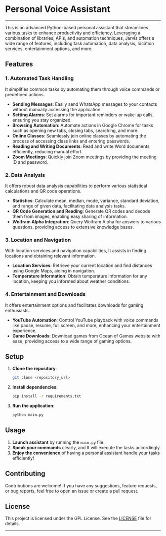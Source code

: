 # Personal Voice Assistant

---
This is an advanced Python-based personal assistant that streamlines various tasks to enhance productivity and efficiency. Leveraging a combination of libraries, APIs, and automation techniques, Jarvis offers a wide range of features, including task automation, data analysis, location services, entertainment options, and more.

## Features

### 1. Automated Task Handling

It simplifies common tasks by automating them through voice commands or predefined actions.

- **Sending Messages**: Easily send WhatsApp messages to your contacts without manually accessing the application.
- **Setting Alarms**: Set alarms for important reminders or wake-up calls, ensuring you stay organized.
- **Browsing Automation**: Automate actions in Google Chrome for tasks such as opening new tabs, closing tabs, searching, and more.
- **Online Classes**: Seamlessly join online classes by automating the process of accessing class links and entering passwords.
- **Reading and Writing Documents**: Read and write Word documents efficiently, reducing manual effort.
- **Zoom Meetings**: Quickly join Zoom meetings by providing the meeting ID and password.

### 2. Data Analysis

It offers robust data analysis capabilities to perform various statistical calculations and QR code operations.

- **Statistics**: Calculate mean, median, mode, variance, standard deviation, and range of given data, facilitating data analysis tasks.
- **QR Code Generation and Reading**: Generate QR codes and decode them from images, enabling easy sharing of information.
- **Wolfram Alpha Integration**: Query Wolfram Alpha for answers to various questions, providing access to extensive knowledge bases.

### 3. Location and Navigation

With location services and navigation capabilities, It assists in finding locations and obtaining relevant information.

- **Location Services**: Retrieve your current location and find distances using Google Maps, aiding in navigation.
- **Temperature Information**: Obtain temperature information for any location, keeping you informed about weather conditions.

### 4. Entertainment and Downloads

It offers entertainment options and facilitates downloads for gaming enthusiasts.

- **YouTube Automation**: Control YouTube playback with voice commands like pause, resume, full screen, and more, enhancing your entertainment experience.
- **Game Downloads**: Download games from Ocean of Games website with ease, providing access to a wide range of gaming options.

## Setup

1. **Clone the repository**:

    ```bash
    git clone <repository_url>
    ```

2. **Install dependencies**:

    ```bash
    pip install -r requirements.txt
    ```

3. **Run the application**:

    ```bash
    python main.py
    ```

## Usage

1. **Launch assistant** by running the `main.py` file.
2. **Speak your commands** clearly, and It will execute the tasks accordingly.
3. **Enjoy the convenience** of having a personal assistant handle your tasks efficiently!

## Contributing

Contributions are welcome! If you have any suggestions, feature requests, or bug reports, feel free to open an issue or create a pull request.

## License

This project is licensed under the GPL License. See the [LICENSE](LICENSE) file for details.

---
